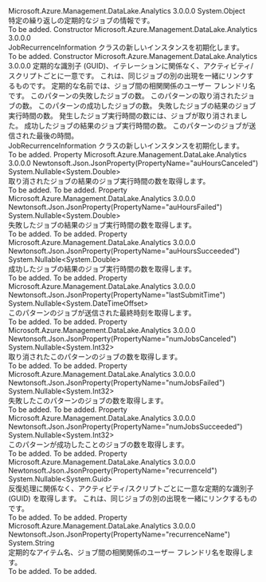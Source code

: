 <Type Name="JobRecurrenceInformation" FullName="Microsoft.Azure.Management.DataLake.Analytics.Models.JobRecurrenceInformation">
  <TypeSignature Language="C#" Value="public class JobRecurrenceInformation" />
  <TypeSignature Language="ILAsm" Value=".class public auto ansi beforefieldinit JobRecurrenceInformation extends System.Object" />
  <TypeSignature Language="DocId" Value="T:Microsoft.Azure.Management.DataLake.Analytics.Models.JobRecurrenceInformation" />
  <TypeSignature Language="VB.NET" Value="Public Class JobRecurrenceInformation" />
  <TypeSignature Language="F#" Value="type JobRecurrenceInformation = class" />
  <AssemblyInfo>
    <AssemblyName>Microsoft.Azure.Management.DataLake.Analytics</AssemblyName>
    <AssemblyVersion>3.0.0.0</AssemblyVersion>
  </AssemblyInfo>
  <Base>
    <BaseTypeName>System.Object</BaseTypeName>
  </Base>
  <Interfaces />
  <Docs>
    <summary>
            特定の繰り返しの定期的なジョブの情報です。
            </summary>
    <remarks>To be added.</remarks>
  </Docs>
  <Members>
    <Member MemberName=".ctor">
      <MemberSignature Language="C#" Value="public JobRecurrenceInformation ();" />
      <MemberSignature Language="ILAsm" Value=".method public hidebysig specialname rtspecialname instance void .ctor() cil managed" />
      <MemberSignature Language="DocId" Value="M:Microsoft.Azure.Management.DataLake.Analytics.Models.JobRecurrenceInformation.#ctor" />
      <MemberSignature Language="VB.NET" Value="Public Sub New ()" />
      <MemberType>Constructor</MemberType>
      <AssemblyInfo>
        <AssemblyName>Microsoft.Azure.Management.DataLake.Analytics</AssemblyName>
        <AssemblyVersion>3.0.0.0</AssemblyVersion>
      </AssemblyInfo>
      <Parameters />
      <Docs>
        <summary>
            JobRecurrenceInformation クラスの新しいインスタンスを初期化します。
            </summary>
        <remarks>To be added.</remarks>
      </Docs>
    </Member>
    <Member MemberName=".ctor">
      <MemberSignature Language="C#" Value="public JobRecurrenceInformation (Nullable&lt;Guid&gt; recurrenceId = null, string recurrenceName = null, Nullable&lt;int&gt; numJobsFailed = null, Nullable&lt;int&gt; numJobsCanceled = null, Nullable&lt;int&gt; numJobsSucceeded = null, Nullable&lt;double&gt; auHoursFailed = null, Nullable&lt;double&gt; auHoursCanceled = null, Nullable&lt;double&gt; auHoursSucceeded = null, Nullable&lt;DateTimeOffset&gt; lastSubmitTime = null);" />
      <MemberSignature Language="ILAsm" Value=".method public hidebysig specialname rtspecialname instance void .ctor(valuetype System.Nullable`1&lt;valuetype System.Guid&gt; recurrenceId, string recurrenceName, valuetype System.Nullable`1&lt;int32&gt; numJobsFailed, valuetype System.Nullable`1&lt;int32&gt; numJobsCanceled, valuetype System.Nullable`1&lt;int32&gt; numJobsSucceeded, valuetype System.Nullable`1&lt;float64&gt; auHoursFailed, valuetype System.Nullable`1&lt;float64&gt; auHoursCanceled, valuetype System.Nullable`1&lt;float64&gt; auHoursSucceeded, valuetype System.Nullable`1&lt;valuetype System.DateTimeOffset&gt; lastSubmitTime) cil managed" />
      <MemberSignature Language="DocId" Value="M:Microsoft.Azure.Management.DataLake.Analytics.Models.JobRecurrenceInformation.#ctor(System.Nullable{System.Guid},System.String,System.Nullable{System.Int32},System.Nullable{System.Int32},System.Nullable{System.Int32},System.Nullable{System.Double},System.Nullable{System.Double},System.Nullable{System.Double},System.Nullable{System.DateTimeOffset})" />
      <MemberSignature Language="VB.NET" Value="Public Sub New (Optional recurrenceId As Nullable(Of Guid) = null, Optional recurrenceName As String = null, Optional numJobsFailed As Nullable(Of Integer) = null, Optional numJobsCanceled As Nullable(Of Integer) = null, Optional numJobsSucceeded As Nullable(Of Integer) = null, Optional auHoursFailed As Nullable(Of Double) = null, Optional auHoursCanceled As Nullable(Of Double) = null, Optional auHoursSucceeded As Nullable(Of Double) = null, Optional lastSubmitTime As Nullable(Of DateTimeOffset) = null)" />
      <MemberSignature Language="F#" Value="new Microsoft.Azure.Management.DataLake.Analytics.Models.JobRecurrenceInformation : Nullable&lt;Guid&gt; * string * Nullable&lt;int&gt; * Nullable&lt;int&gt; * Nullable&lt;int&gt; * Nullable&lt;double&gt; * Nullable&lt;double&gt; * Nullable&lt;double&gt; * Nullable&lt;DateTimeOffset&gt; -&gt; Microsoft.Azure.Management.DataLake.Analytics.Models.JobRecurrenceInformation" Usage="new Microsoft.Azure.Management.DataLake.Analytics.Models.JobRecurrenceInformation (recurrenceId, recurrenceName, numJobsFailed, numJobsCanceled, numJobsSucceeded, auHoursFailed, auHoursCanceled, auHoursSucceeded, lastSubmitTime)" />
      <MemberType>Constructor</MemberType>
      <AssemblyInfo>
        <AssemblyName>Microsoft.Azure.Management.DataLake.Analytics</AssemblyName>
        <AssemblyVersion>3.0.0.0</AssemblyVersion>
      </AssemblyInfo>
      <Parameters>
        <Parameter Name="recurrenceId" Type="System.Nullable&lt;System.Guid&gt;" />
        <Parameter Name="recurrenceName" Type="System.String" />
        <Parameter Name="numJobsFailed" Type="System.Nullable&lt;System.Int32&gt;" />
        <Parameter Name="numJobsCanceled" Type="System.Nullable&lt;System.Int32&gt;" />
        <Parameter Name="numJobsSucceeded" Type="System.Nullable&lt;System.Int32&gt;" />
        <Parameter Name="auHoursFailed" Type="System.Nullable&lt;System.Double&gt;" />
        <Parameter Name="auHoursCanceled" Type="System.Nullable&lt;System.Double&gt;" />
        <Parameter Name="auHoursSucceeded" Type="System.Nullable&lt;System.Double&gt;" />
        <Parameter Name="lastSubmitTime" Type="System.Nullable&lt;System.DateTimeOffset&gt;" />
      </Parameters>
      <Docs>
        <param name="recurrenceId">定期的な識別子 (GUID)、イテレーションに関係なく、アクティビティ/スクリプトごとに一意です。 これは、同じジョブの別の出現を一緒にリンクするものです。</param>
        <param name="recurrenceName">定期的な名前では、ジョブ間の相関関係のユーザー フレンドリ名です。</param>
        <param name="numJobsFailed">このパターンの失敗したジョブの数。</param>
        <param name="numJobsCanceled">このパターンの取り消されたジョブの数。</param>
        <param name="numJobsSucceeded">このパターンの成功したジョブの数。</param>
        <param name="auHoursFailed">失敗したジョブの結果のジョブ実行時間の数。</param>
        <param name="auHoursCanceled">発生したジョブ実行時間の数には、ジョブが取り消されました。</param>
        <param name="auHoursSucceeded">成功したジョブの結果のジョブ実行時間の数。</param>
        <param name="lastSubmitTime">このパターンのジョブが送信された最後の時間。</param>
        <summary>
            JobRecurrenceInformation クラスの新しいインスタンスを初期化します。
            </summary>
        <remarks>To be added.</remarks>
      </Docs>
    </Member>
    <Member MemberName="AuHoursCanceled">
      <MemberSignature Language="C#" Value="public Nullable&lt;double&gt; AuHoursCanceled { get; }" />
      <MemberSignature Language="ILAsm" Value=".property instance valuetype System.Nullable`1&lt;float64&gt; AuHoursCanceled" />
      <MemberSignature Language="DocId" Value="P:Microsoft.Azure.Management.DataLake.Analytics.Models.JobRecurrenceInformation.AuHoursCanceled" />
      <MemberSignature Language="VB.NET" Value="Public ReadOnly Property AuHoursCanceled As Nullable(Of Double)" />
      <MemberSignature Language="F#" Value="member this.AuHoursCanceled : Nullable&lt;double&gt;" Usage="Microsoft.Azure.Management.DataLake.Analytics.Models.JobRecurrenceInformation.AuHoursCanceled" />
      <MemberType>Property</MemberType>
      <AssemblyInfo>
        <AssemblyName>Microsoft.Azure.Management.DataLake.Analytics</AssemblyName>
        <AssemblyVersion>3.0.0.0</AssemblyVersion>
      </AssemblyInfo>
      <Attributes>
        <Attribute>
          <AttributeName>Newtonsoft.Json.JsonProperty(PropertyName="auHoursCanceled")</AttributeName>
        </Attribute>
      </Attributes>
      <ReturnValue>
        <ReturnType>System.Nullable&lt;System.Double&gt;</ReturnType>
      </ReturnValue>
      <Docs>
        <summary>
            取り消されたジョブの結果のジョブ実行時間の数を取得します。
            </summary>
        <value>To be added.</value>
        <remarks>To be added.</remarks>
      </Docs>
    </Member>
    <Member MemberName="AuHoursFailed">
      <MemberSignature Language="C#" Value="public Nullable&lt;double&gt; AuHoursFailed { get; }" />
      <MemberSignature Language="ILAsm" Value=".property instance valuetype System.Nullable`1&lt;float64&gt; AuHoursFailed" />
      <MemberSignature Language="DocId" Value="P:Microsoft.Azure.Management.DataLake.Analytics.Models.JobRecurrenceInformation.AuHoursFailed" />
      <MemberSignature Language="VB.NET" Value="Public ReadOnly Property AuHoursFailed As Nullable(Of Double)" />
      <MemberSignature Language="F#" Value="member this.AuHoursFailed : Nullable&lt;double&gt;" Usage="Microsoft.Azure.Management.DataLake.Analytics.Models.JobRecurrenceInformation.AuHoursFailed" />
      <MemberType>Property</MemberType>
      <AssemblyInfo>
        <AssemblyName>Microsoft.Azure.Management.DataLake.Analytics</AssemblyName>
        <AssemblyVersion>3.0.0.0</AssemblyVersion>
      </AssemblyInfo>
      <Attributes>
        <Attribute>
          <AttributeName>Newtonsoft.Json.JsonProperty(PropertyName="auHoursFailed")</AttributeName>
        </Attribute>
      </Attributes>
      <ReturnValue>
        <ReturnType>System.Nullable&lt;System.Double&gt;</ReturnType>
      </ReturnValue>
      <Docs>
        <summary>
            失敗したジョブの結果のジョブ実行時間の数を取得します。
            </summary>
        <value>To be added.</value>
        <remarks>To be added.</remarks>
      </Docs>
    </Member>
    <Member MemberName="AuHoursSucceeded">
      <MemberSignature Language="C#" Value="public Nullable&lt;double&gt; AuHoursSucceeded { get; }" />
      <MemberSignature Language="ILAsm" Value=".property instance valuetype System.Nullable`1&lt;float64&gt; AuHoursSucceeded" />
      <MemberSignature Language="DocId" Value="P:Microsoft.Azure.Management.DataLake.Analytics.Models.JobRecurrenceInformation.AuHoursSucceeded" />
      <MemberSignature Language="VB.NET" Value="Public ReadOnly Property AuHoursSucceeded As Nullable(Of Double)" />
      <MemberSignature Language="F#" Value="member this.AuHoursSucceeded : Nullable&lt;double&gt;" Usage="Microsoft.Azure.Management.DataLake.Analytics.Models.JobRecurrenceInformation.AuHoursSucceeded" />
      <MemberType>Property</MemberType>
      <AssemblyInfo>
        <AssemblyName>Microsoft.Azure.Management.DataLake.Analytics</AssemblyName>
        <AssemblyVersion>3.0.0.0</AssemblyVersion>
      </AssemblyInfo>
      <Attributes>
        <Attribute>
          <AttributeName>Newtonsoft.Json.JsonProperty(PropertyName="auHoursSucceeded")</AttributeName>
        </Attribute>
      </Attributes>
      <ReturnValue>
        <ReturnType>System.Nullable&lt;System.Double&gt;</ReturnType>
      </ReturnValue>
      <Docs>
        <summary>
            成功したジョブの結果のジョブ実行時間の数を取得します。
            </summary>
        <value>To be added.</value>
        <remarks>To be added.</remarks>
      </Docs>
    </Member>
    <Member MemberName="LastSubmitTime">
      <MemberSignature Language="C#" Value="public Nullable&lt;DateTimeOffset&gt; LastSubmitTime { get; }" />
      <MemberSignature Language="ILAsm" Value=".property instance valuetype System.Nullable`1&lt;valuetype System.DateTimeOffset&gt; LastSubmitTime" />
      <MemberSignature Language="DocId" Value="P:Microsoft.Azure.Management.DataLake.Analytics.Models.JobRecurrenceInformation.LastSubmitTime" />
      <MemberSignature Language="VB.NET" Value="Public ReadOnly Property LastSubmitTime As Nullable(Of DateTimeOffset)" />
      <MemberSignature Language="F#" Value="member this.LastSubmitTime : Nullable&lt;DateTimeOffset&gt;" Usage="Microsoft.Azure.Management.DataLake.Analytics.Models.JobRecurrenceInformation.LastSubmitTime" />
      <MemberType>Property</MemberType>
      <AssemblyInfo>
        <AssemblyName>Microsoft.Azure.Management.DataLake.Analytics</AssemblyName>
        <AssemblyVersion>3.0.0.0</AssemblyVersion>
      </AssemblyInfo>
      <Attributes>
        <Attribute>
          <AttributeName>Newtonsoft.Json.JsonProperty(PropertyName="lastSubmitTime")</AttributeName>
        </Attribute>
      </Attributes>
      <ReturnValue>
        <ReturnType>System.Nullable&lt;System.DateTimeOffset&gt;</ReturnType>
      </ReturnValue>
      <Docs>
        <summary>
            このパターンのジョブが送信された最終時刻を取得します。
            </summary>
        <value>To be added.</value>
        <remarks>To be added.</remarks>
      </Docs>
    </Member>
    <Member MemberName="NumJobsCanceled">
      <MemberSignature Language="C#" Value="public Nullable&lt;int&gt; NumJobsCanceled { get; }" />
      <MemberSignature Language="ILAsm" Value=".property instance valuetype System.Nullable`1&lt;int32&gt; NumJobsCanceled" />
      <MemberSignature Language="DocId" Value="P:Microsoft.Azure.Management.DataLake.Analytics.Models.JobRecurrenceInformation.NumJobsCanceled" />
      <MemberSignature Language="VB.NET" Value="Public ReadOnly Property NumJobsCanceled As Nullable(Of Integer)" />
      <MemberSignature Language="F#" Value="member this.NumJobsCanceled : Nullable&lt;int&gt;" Usage="Microsoft.Azure.Management.DataLake.Analytics.Models.JobRecurrenceInformation.NumJobsCanceled" />
      <MemberType>Property</MemberType>
      <AssemblyInfo>
        <AssemblyName>Microsoft.Azure.Management.DataLake.Analytics</AssemblyName>
        <AssemblyVersion>3.0.0.0</AssemblyVersion>
      </AssemblyInfo>
      <Attributes>
        <Attribute>
          <AttributeName>Newtonsoft.Json.JsonProperty(PropertyName="numJobsCanceled")</AttributeName>
        </Attribute>
      </Attributes>
      <ReturnValue>
        <ReturnType>System.Nullable&lt;System.Int32&gt;</ReturnType>
      </ReturnValue>
      <Docs>
        <summary>
            取り消されたこのパターンのジョブの数を取得します。
            </summary>
        <value>To be added.</value>
        <remarks>To be added.</remarks>
      </Docs>
    </Member>
    <Member MemberName="NumJobsFailed">
      <MemberSignature Language="C#" Value="public Nullable&lt;int&gt; NumJobsFailed { get; }" />
      <MemberSignature Language="ILAsm" Value=".property instance valuetype System.Nullable`1&lt;int32&gt; NumJobsFailed" />
      <MemberSignature Language="DocId" Value="P:Microsoft.Azure.Management.DataLake.Analytics.Models.JobRecurrenceInformation.NumJobsFailed" />
      <MemberSignature Language="VB.NET" Value="Public ReadOnly Property NumJobsFailed As Nullable(Of Integer)" />
      <MemberSignature Language="F#" Value="member this.NumJobsFailed : Nullable&lt;int&gt;" Usage="Microsoft.Azure.Management.DataLake.Analytics.Models.JobRecurrenceInformation.NumJobsFailed" />
      <MemberType>Property</MemberType>
      <AssemblyInfo>
        <AssemblyName>Microsoft.Azure.Management.DataLake.Analytics</AssemblyName>
        <AssemblyVersion>3.0.0.0</AssemblyVersion>
      </AssemblyInfo>
      <Attributes>
        <Attribute>
          <AttributeName>Newtonsoft.Json.JsonProperty(PropertyName="numJobsFailed")</AttributeName>
        </Attribute>
      </Attributes>
      <ReturnValue>
        <ReturnType>System.Nullable&lt;System.Int32&gt;</ReturnType>
      </ReturnValue>
      <Docs>
        <summary>
            失敗したこのパターンのジョブの数を取得します。
            </summary>
        <value>To be added.</value>
        <remarks>To be added.</remarks>
      </Docs>
    </Member>
    <Member MemberName="NumJobsSucceeded">
      <MemberSignature Language="C#" Value="public Nullable&lt;int&gt; NumJobsSucceeded { get; }" />
      <MemberSignature Language="ILAsm" Value=".property instance valuetype System.Nullable`1&lt;int32&gt; NumJobsSucceeded" />
      <MemberSignature Language="DocId" Value="P:Microsoft.Azure.Management.DataLake.Analytics.Models.JobRecurrenceInformation.NumJobsSucceeded" />
      <MemberSignature Language="VB.NET" Value="Public ReadOnly Property NumJobsSucceeded As Nullable(Of Integer)" />
      <MemberSignature Language="F#" Value="member this.NumJobsSucceeded : Nullable&lt;int&gt;" Usage="Microsoft.Azure.Management.DataLake.Analytics.Models.JobRecurrenceInformation.NumJobsSucceeded" />
      <MemberType>Property</MemberType>
      <AssemblyInfo>
        <AssemblyName>Microsoft.Azure.Management.DataLake.Analytics</AssemblyName>
        <AssemblyVersion>3.0.0.0</AssemblyVersion>
      </AssemblyInfo>
      <Attributes>
        <Attribute>
          <AttributeName>Newtonsoft.Json.JsonProperty(PropertyName="numJobsSucceeded")</AttributeName>
        </Attribute>
      </Attributes>
      <ReturnValue>
        <ReturnType>System.Nullable&lt;System.Int32&gt;</ReturnType>
      </ReturnValue>
      <Docs>
        <summary>
            このパターンが成功したことのジョブの数を取得します。
            </summary>
        <value>To be added.</value>
        <remarks>To be added.</remarks>
      </Docs>
    </Member>
    <Member MemberName="RecurrenceId">
      <MemberSignature Language="C#" Value="public Nullable&lt;Guid&gt; RecurrenceId { get; }" />
      <MemberSignature Language="ILAsm" Value=".property instance valuetype System.Nullable`1&lt;valuetype System.Guid&gt; RecurrenceId" />
      <MemberSignature Language="DocId" Value="P:Microsoft.Azure.Management.DataLake.Analytics.Models.JobRecurrenceInformation.RecurrenceId" />
      <MemberSignature Language="VB.NET" Value="Public ReadOnly Property RecurrenceId As Nullable(Of Guid)" />
      <MemberSignature Language="F#" Value="member this.RecurrenceId : Nullable&lt;Guid&gt;" Usage="Microsoft.Azure.Management.DataLake.Analytics.Models.JobRecurrenceInformation.RecurrenceId" />
      <MemberType>Property</MemberType>
      <AssemblyInfo>
        <AssemblyName>Microsoft.Azure.Management.DataLake.Analytics</AssemblyName>
        <AssemblyVersion>3.0.0.0</AssemblyVersion>
      </AssemblyInfo>
      <Attributes>
        <Attribute>
          <AttributeName>Newtonsoft.Json.JsonProperty(PropertyName="recurrenceId")</AttributeName>
        </Attribute>
      </Attributes>
      <ReturnValue>
        <ReturnType>System.Nullable&lt;System.Guid&gt;</ReturnType>
      </ReturnValue>
      <Docs>
        <summary>
            反復処理に関係なく、アクティビティ/スクリプトごとに一意な定期的な識別子 (GUID) を取得します。 これは、同じジョブの別の出現を一緒にリンクするものです。
            </summary>
        <value>To be added.</value>
        <remarks>To be added.</remarks>
      </Docs>
    </Member>
    <Member MemberName="RecurrenceName">
      <MemberSignature Language="C#" Value="public string RecurrenceName { get; }" />
      <MemberSignature Language="ILAsm" Value=".property instance string RecurrenceName" />
      <MemberSignature Language="DocId" Value="P:Microsoft.Azure.Management.DataLake.Analytics.Models.JobRecurrenceInformation.RecurrenceName" />
      <MemberSignature Language="VB.NET" Value="Public ReadOnly Property RecurrenceName As String" />
      <MemberSignature Language="F#" Value="member this.RecurrenceName : string" Usage="Microsoft.Azure.Management.DataLake.Analytics.Models.JobRecurrenceInformation.RecurrenceName" />
      <MemberType>Property</MemberType>
      <AssemblyInfo>
        <AssemblyName>Microsoft.Azure.Management.DataLake.Analytics</AssemblyName>
        <AssemblyVersion>3.0.0.0</AssemblyVersion>
      </AssemblyInfo>
      <Attributes>
        <Attribute>
          <AttributeName>Newtonsoft.Json.JsonProperty(PropertyName="recurrenceName")</AttributeName>
        </Attribute>
      </Attributes>
      <ReturnValue>
        <ReturnType>System.String</ReturnType>
      </ReturnValue>
      <Docs>
        <summary>
            定期的なアイテム名、ジョブ間の相関関係のユーザー フレンドリ名を取得します。
            </summary>
        <value>To be added.</value>
        <remarks>To be added.</remarks>
      </Docs>
    </Member>
  </Members>
</Type>